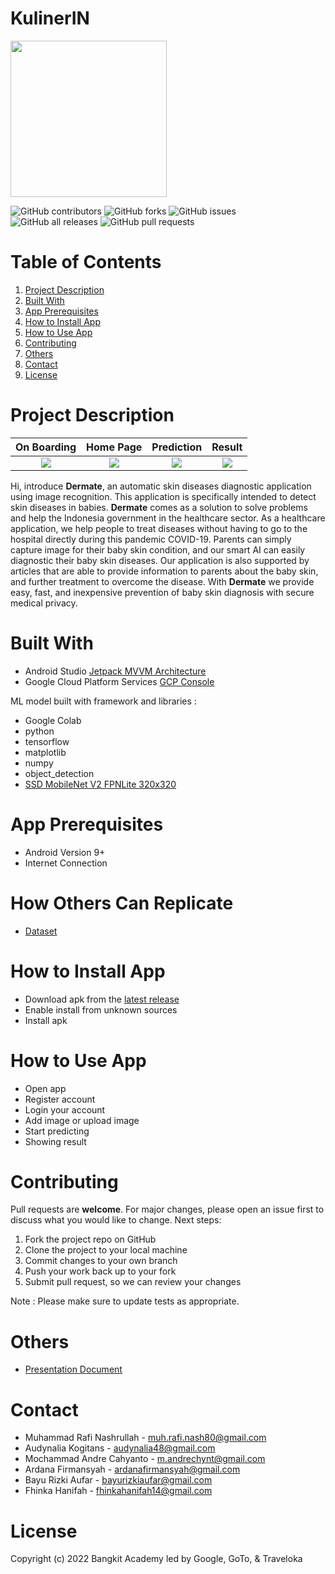 # KulinerIN

<img src="https://github.com/mrafin/CAPSTONE-PROJECT/blob/main/MD/kulinerin/app/src/main/res/drawable/logo_kulinerin.png" width="250" height="250">

![GitHub contributors](https://img.shields.io/github/contributors/wahyutirta/dermate?color=%2342eff5&style=flat-square) ![GitHub forks](https://img.shields.io/github/forks/wahyutirta/dermate?color=%23000ce8&style=flat-square) ![GitHub issues](https://img.shields.io/github/issues/wahyutirta/dermate?color=%23f229d1&style=flat-square) ![GitHub all releases](https://img.shields.io/github/downloads/wahyutirta/dermate/total?color=%23ff8000&style=flat-square) ![GitHub pull requests](https://img.shields.io/github/issues-pr/wahyutirta/dermate?color=%23ff0000&style=flat-square)

# Table of Contents
1. [Project Description](#project-desc)
2. [Built With](#built-with)
3. [App Prerequisites](#app-prerequisites)
4. [How to Install App](#install)
5. [How to Use App](#use)
6. [Contributing](#contributing)
7. [Others](#others)
8. [Contact](#contact)
9. [License](#license)

# Project Description <a name="project-desc"></a>

On Boarding           |  Home Page          |  Prediction        | Result
:-------------------------:|:-------------------------: |:-------------------------:|:-------------------------:
![](https://github.com/mrafin/CAPSTONE-PROJECT/blob/main/MD/Assets/onboard.png) | ![](https://github.com/mrafin/CAPSTONE-PROJECT/blob/main/MD/Assets/homePage.png) | ![](https://github.com/mrafin/CAPSTONE-PROJECT/blob/main/MD/Assets/result.png) | ![](https://github.com/mrafin/CAPSTONE-PROJECT/blob/main/MD/Assets/detail.png)



Hi, introduce **Dermate**, an automatic skin diseases diagnostic application using image recognition. This application is specifically intended to detect skin diseases in babies. **Dermate** comes as a solution to solve problems and help the Indonesia government in the healthcare sector. As a healthcare application, we help people to treat diseases without having to go to the hospital directly during this pandemic COVID-19. Parents can simply capture image for their baby skin condition, and our smart AI can easily diagnostic their baby skin diseases. Our application is also supported by articles that are able to provide information to parents about the baby skin, and further treatment to overcome the disease. With **Dermate** we provide easy, fast, and inexpensive prevention of baby skin diagnosis with secure medical privacy.

# Built With <a name="built-with"></a>
- Android Studio [Jetpack MVVM Architecture](https://developer.android.com/jetpack/guide)
- Google Cloud Platform Services [GCP Console](https://console.cloud.google.com/home/dashboard?authuser=1&project=able-decorator-315006)

ML model built with framework and libraries :
- Google Colab
- python
- tensorflow
- matplotlib
- numpy
- object_detection
- [SSD MobileNet V2 FPNLite 320x320](https://github.com/tensorflow/models/blob/master/research/object_detection/g3doc/tf2_detection_zoo.md)

# App Prerequisites <a name="app-prerequisites"></a>
- Android Version 9+
- Internet Connection

# How Others Can Replicate <a name="how-rep"></a>
- [Dataset](https://github.com/mrafin/CAPSTONE-PROJECT/tree/main/ML/Dataset)

# How to Install App <a name="install"></a>
- Download apk from the [latest release](https://github.com/mrafin/CAPSTONE-PROJECT/blob/main/MD/kulinerin/app/release/app-release.apk)
- Enable install from unknown sources
- Install apk

# How to Use App <a name="use"></a>
- Open app
- Register account
- Login your account
- Add image or upload image
- Start predicting
- Showing result

# Contributing <a name="contributing"></a>
Pull requests are **welcome**. For major changes, please open an issue first to discuss what you would like to change. Next steps:
1. Fork the project repo on GitHub
2. Clone the project to your local machine
3. Commit changes to your own branch
4. Push your work back up to your fork
5. Submit pull request, so we can review your changes

Note : Please make sure to update tests as appropriate.

# Others <a name="others"></a>
- [Presentation Document](https://docs.google.com/presentation/d/17P2oUqvp4PCbyA4rk91go3KFv-uYluLv/edit?usp=sharing&ouid=116758418375247377982&rtpof=true&sd=true)

# Contact <a name="contact"></a>
- Muhammad Rafi Nashrullah - muh.rafi.nash80@gmail.com
- Audynalia Kogitans - audynalia48@gmail.com
- Mochammad Andre Cahyanto - m.andrechynt@gmail.com
- Ardana Firmansyah - ardanafirmansyah@gmail.com
- Bayu Rizki Aufar - bayurizkiaufar@gmail.com
- Fhinka Hanifah - fhinkahanifah14@gmail.com

# License <a name="license"></a>
Copyright (c) 2022 Bangkit Academy led by Google, GoTo, & Traveloka
